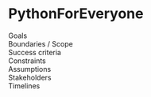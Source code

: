 # PythonForEveryone
Goals </br>
Boundaries / Scope </br>
Success criteria </br>
Constraints </br>
Assumptions </br>
Stakeholders </br>
Timelines </br>
